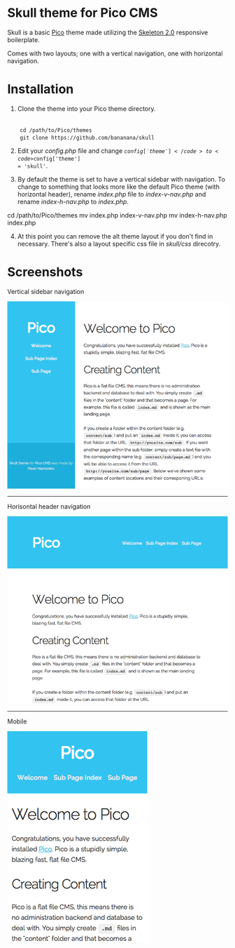 # Skull theme for Pico CMS

Skull is a basic [Pico](http://picocms.org) theme made utilizing the [Skeleton 2.0](http://getskeleton.com) responsive boilerplate. 

Comes with two layouts; one with a vertical navigation, one with horizontal navigation.

# Installation

1. Clone the theme into your Pico theme directory.

<code>
    cd /path/to/Pico/themes
    git clone https://github.com/bananana/skull
</code>

2. Edit your *config.php* file and change <code>$config['theme']</code> to <code>$config['theme'] = 'skull'</code>.

3. By default the theme is set to have a vertical sidebar with navigation. To change to something that looks more like the default Pico theme (with horizontal header), rename *index.php* file to *index-v-nav.php* and rename *index-h-nav.php* to *index.php*.

<cod>
    cd /path/to/Pico/themes
    mv index.php index-v-nav.php
    mv index-h-nav.php index.php
</code>

4. At this point you can remove the alt theme layout if you don't find in necessary. There's also a layout specific css file in *skull/css* direcotry.  

# Screenshots

Vertical sidebar navigation

![Screenshot 1](images/screenshot-1.png "Screenshot 1")

- - -

Horisontal header navigation
 
![Screenshot 2](images/screenshot-2.png "Screenshot 2")

- - -

Mobile

![Screenshot 0](images/screenshot-0.png "Screenshot 0") 
